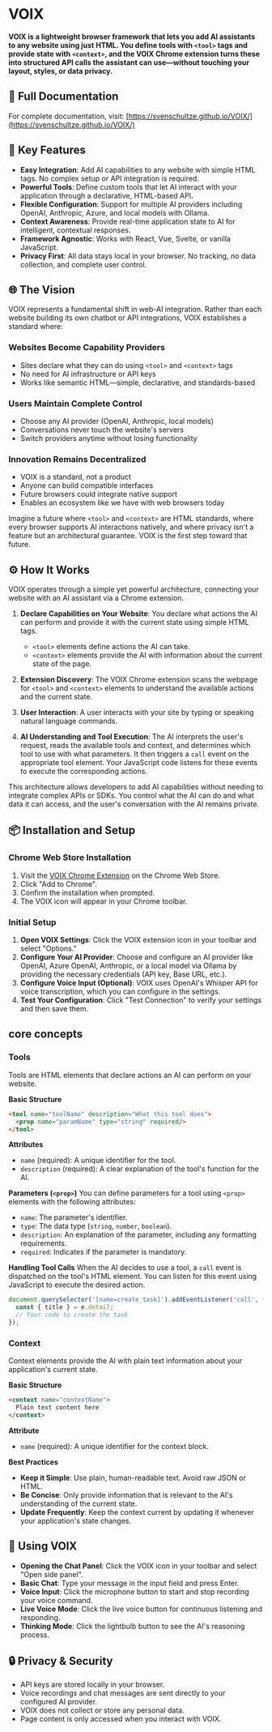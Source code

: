 # VOIX

**VOIX is a lightweight browser framework that lets you add AI assistants to any website using just HTML. You define tools with `<tool>` tags and provide state with `<context>`, and the VOIX Chrome extension turns these into structured API calls the assistant can use—without touching your layout, styles, or data privacy.**

## 📖 Full Documentation

For complete documentation, visit: [https://svenschultze.github.io/VOIX/](https://svenschultze.github.io/VOIX/)

## 🚀 Key Features

  * **Easy Integration**: Add AI capabilities to any website with simple HTML tags. No complex setup or API integration is required.
  * **Powerful Tools**: Define custom tools that let AI interact with your application through a declarative, HTML-based API.
  * **Flexible Configuration**: Support for multiple AI providers including OpenAI, Anthropic, Azure, and local models with Ollama.
  * **Context Awareness**: Provide real-time application state to AI for intelligent, contextual responses.
  * **Framework Agnostic**: Works with React, Vue, Svelte, or vanilla JavaScript.
  * **Privacy First**: All data stays local in your browser. No tracking, no data collection, and complete user control.

## 🌐 The Vision

VOIX represents a fundamental shift in web-AI integration. Rather than each website building its own chatbot or API integrations, VOIX establishes a standard where:

### Websites Become Capability Providers
- Sites declare what they can do using `<tool>` and `<context>` tags
- No need for AI infrastructure or API keys
- Works like semantic HTML—simple, declarative, and standards-based

### Users Maintain Complete Control
- Choose any AI provider (OpenAI, Anthropic, local models)
- Conversations never touch the website's servers
- Switch providers anytime without losing functionality

### Innovation Remains Decentralized
- VOIX is a standard, not a product
- Anyone can build compatible interfaces
- Future browsers could integrate native support
- Enables an ecosystem like we have with web browsers today

Imagine a future where `<tool>` and `<context>` are HTML standards, where every browser supports AI interactions natively, and where privacy isn't a feature but an architectural guarantee. VOIX is the first step toward that future.

## ⚙️ How It Works

VOIX operates through a simple yet powerful architecture, connecting your website with an AI assistant via a Chrome extension.

1.  **Declare Capabilities on Your Website**: You declare what actions the AI can perform and provide it with the current state using simple HTML tags.

      * `<tool>` elements define actions the AI can take.
      * `<context>` elements provide the AI with information about the current state of the page.

2.  **Extension Discovery**: The VOIX Chrome extension scans the webpage for `<tool>` and `<context>` elements to understand the available actions and the current state.

3.  **User Interaction**: A user interacts with your site by typing or speaking natural language commands.

4.  **AI Understanding and Tool Execution**: The AI interprets the user's request, reads the available tools and context, and determines which tool to use with what parameters. It then triggers a `call` event on the appropriate tool element. Your JavaScript code listens for these events to execute the corresponding actions.

This architecture allows developers to add AI capabilities without needing to integrate complex APIs or SDKs. You control what the AI can do and what data it can access, and the user's conversation with the AI remains private.

## 📦 Installation and Setup

### Chrome Web Store Installation

1.  Visit the [VOIX Chrome Extension](https://chromewebstore.google.com/detail/voix/agmhpolimgfdfnlgciajhbkdapkophie) on the Chrome Web Store.
2.  Click "Add to Chrome".
3.  Confirm the installation when prompted.
4.  The VOIX icon will appear in your Chrome toolbar.

### Initial Setup

1.  **Open VOIX Settings**: Click the VOIX extension icon in your toolbar and select "Options."
2.  **Configure Your AI Provider**: Choose and configure an AI provider like OpenAI, Azure OpenAI, Anthropic, or a local model via Ollama by providing the necessary credentials (API key, Base URL, etc.).
3.  **Configure Voice Input (Optional)**: VOIX uses OpenAI's Whisper API for voice transcription, which you can configure in the settings.
4.  **Test Your Configuration**: Click "Test Connection" to verify your settings and then save them.

## core concepts

### Tools

Tools are HTML elements that declare actions an AI can perform on your website.

**Basic Structure**

```html
<tool name="toolName" description="What this tool does">
  <prop name="paramName" type="string" required/>
</tool>
```

**Attributes**

  * `name` (required): A unique identifier for the tool.
  * `description` (required): A clear explanation of the tool's function for the AI.

**Parameters (`<prop>`)**
You can define parameters for a tool using `<prop>` elements with the following attributes:

  * `name`: The parameter's identifier.
  * `type`: The data type (`string`, `number`, `boolean`).
  * `description`: An explanation of the parameter, including any formatting requirements.
  * `required`: Indicates if the parameter is mandatory.

**Handling Tool Calls**
When the AI decides to use a tool, a `call` event is dispatched on the tool's HTML element. You can listen for this event using JavaScript to execute the desired action.

```javascript
document.querySelector('[name=create_task]').addEventListener('call', (e) => {
  const { title } = e.detail;
  // Your code to create the task
});
```

### Context

Context elements provide the AI with plain text information about your application's current state.

**Basic Structure**

```html
<context name="contextName">
  Plain text content here
</context>
```

**Attribute**

  * `name` (required): A unique identifier for the context block.

**Best Practices**

  * **Keep it Simple**: Use plain, human-readable text. Avoid raw JSON or HTML.
  * **Be Concise**: Only provide information that is relevant to the AI's understanding of the current state.
  * **Update Frequently**: Keep the context current by updating it whenever your application's state changes.

## 🚀 Using VOIX

  * **Opening the Chat Panel**: Click the VOIX icon in your toolbar and select "Open side panel".
  * **Basic Chat**: Type your message in the input field and press Enter.
  * **Voice Input**: Click the microphone button to start and stop recording your voice command.
  * **Live Voice Mode**: Click the live voice button for continuous listening and responding.
  * **Thinking Mode**: Click the lightbulb button to see the AI's reasoning process.

## 🔒 Privacy & Security

  * API keys are stored locally in your browser.
  * Voice recordings and chat messages are sent directly to your configured AI provider.
  * VOIX does not collect or store any personal data.
  * Page content is only accessed when you interact with VOIX.
